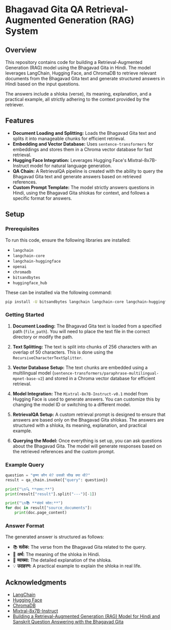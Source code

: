 # Bhagavad Gita QA Retrieval-Augmented Generation (RAG) System

## Overview
This repository contains code for building a Retrieval-Augmented Generation (RAG) model using the Bhagavad Gita in Hindi. The model leverages LangChain, Hugging Face, and ChromaDB to retrieve relevant documents from the Bhagavad Gita text and generate structured answers in Hindi based on the input questions. 

The answers include a shloka (verse), its meaning, explanation, and a practical example, all strictly adhering to the context provided by the retriever.

## Features
- **Document Loading and Splitting:** Loads the Bhagavad Gita text and splits it into manageable chunks for efficient retrieval.
- **Embedding and Vector Database:** Uses `sentence-transformers` for embeddings and stores them in a Chroma vector database for fast retrieval.
- **Hugging Face Integration:** Leverages Hugging Face's Mixtral-8x7B-Instruct model for natural language generation.
- **QA Chain:** A RetrievalQA pipeline is created with the ability to query the Bhagavad Gita text and generate answers based on retrieved references.
- **Custom Prompt Template:** The model strictly answers questions in Hindi, using the Bhagavad Gita shlokas for context, and follows a specific format for answers.

## Setup

### Prerequisites
To run this code, ensure the following libraries are installed:
- `langchain`
- `langchain-core`
- `langchain-huggingface`
- `openai`
- `chromadb`
- `bitsandbytes`
- `huggingface_hub`

These can be installed via the following command:
```bash
pip install -U bitsandbytes langchain langchain-core langchain-huggingface langchain-community openai chromadb
```

### Getting Started
1. **Document Loading:**
   The Bhagavad Gita text is loaded from a specified path (`file_path`). You will need to place the text file in the correct directory or modify the path.

2. **Text Splitting:**
   The text is split into chunks of 256 characters with an overlap of 50 characters. This is done using the `RecursiveCharacterTextSplitter`.

3. **Vector Database Setup:**
   The text chunks are embedded using a multilingual model (`sentence-transformers/paraphrase-multilingual-mpnet-base-v2`) and stored in a Chroma vector database for efficient retrieval.

4. **Model Integration:**
   The `Mixtral-8x7B-Instruct-v0.1` model from Hugging Face is used to generate answers. You can customize this by changing the model ID or switching to a different model.

5. **RetrievalQA Setup:**
   A custom retrieval prompt is designed to ensure that answers are based only on the Bhagavad Gita shlokas. The answers are structured with a shloka, its meaning, explanation, and practical example.

6. **Querying the Model:**
   Once everything is set up, you can ask questions about the Bhagavad Gita. The model will generate responses based on the retrieved references and the custom prompt.

### Example Query
```python
question = "कृष्ण कौन थे? उसकी सीख क्या थी?"
result = qa_chain.invoke({"query": question})

print("\n🔍 **उत्तर:**")
print(result["result"].split("---")[-1])

print("\n📚 **संदर्भ स्रोत:**")
for doc in result["source_documents"]:
    print(doc.page_content)
```

### Answer Format
The generated answer is structured as follows:

- 📚 **श्लोक:** The verse from the Bhagavad Gita related to the query.
- 📝 **अर्थ:** The meaning of the shloka in Hindi.
- 🔎 **व्याख्या:** The detailed explanation of the shloka.
- 💡 **उदाहरण:** A practical example to explain the shloka in real life.



## Acknowledgments
- [LangChain](https://github.com/hwchase17/langchain)
- [Hugging Face](https://huggingface.co/)
- [ChromaDB](https://www.trychroma.com/)
- [Mixtral-8x7B-Instruct](https://huggingface.co/mistralai/Mixtral-8x7B-Instruct-v0.1)
- [Building a Retrieval-Augmented Generation (RAG) Model for Hindi and Sanskrit Question Answering with the Bhagavad Gita](https://medium.com/@satyamyadav61/building-a-retrieval-augmented-generation-rag-model-for-hindi-and-sanskrit-question-answering-0e5ac4f3a168)
